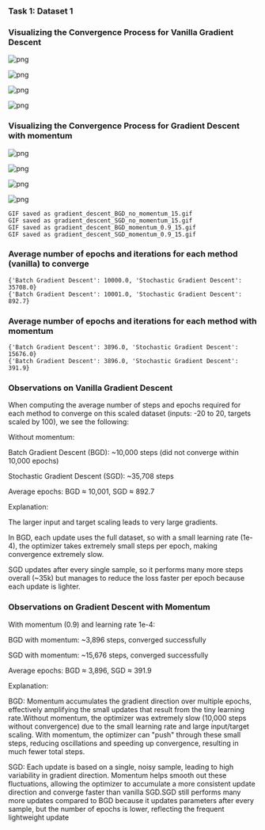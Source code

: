 ### Task 1: Dataset 1



### Visualizing the Convergence Process for Vanilla Gradient Descent





    



  



    
![png](Task1_dataset1_files/Task1_dataset1_10_2.png)
    



    



  



    
![png](Task1_dataset1_files/Task1_dataset1_10_5.png)
    






    



    



    
![png](Task1_dataset1_files/Task1_dataset1_11_2.png)
    



    



    



    
![png](Task1_dataset1_files/Task1_dataset1_11_5.png)
    


### Visualizing the Convergence Process for Gradient Descent with momentum





    



 



    
![png](Task1_dataset1_files/Task1_dataset1_13_2.png)
    









    
![png](Task1_dataset1_files/Task1_dataset1_13_5.png)
    






  



 



    
![png](Task1_dataset1_files/Task1_dataset1_14_2.png)
    



   



    



    
![png](Task1_dataset1_files/Task1_dataset1_14_5.png)
    





    GIF saved as gradient_descent_BGD_no_momentum_15.gif
    GIF saved as gradient_descent_SGD_no_momentum_15.gif
    GIF saved as gradient_descent_BGD_momentum_0.9_15.gif
    GIF saved as gradient_descent_SGD_momentum_0.9_15.gif
    

### Average number of epochs and iterations for each method (vanilla) to converge




    {'Batch Gradient Descent': 10000.0, 'Stochastic Gradient Descent': 35708.0}
    {'Batch Gradient Descent': 10001.0, 'Stochastic Gradient Descent': 892.7}
    

### Average number of epochs and iterations for each method with momentum




    {'Batch Gradient Descent': 3896.0, 'Stochastic Gradient Descent': 15676.0}
    {'Batch Gradient Descent': 3896.0, 'Stochastic Gradient Descent': 391.9}
    

### Observations on Vanilla Gradient Descent
When computing the average number of steps and epochs required for each method to converge on this scaled dataset (inputs: -20 to 20, targets scaled by 100), we see the following:

Without momentum:

Batch Gradient Descent (BGD): ~10,000 steps (did not converge within 10,000 epochs)

Stochastic Gradient Descent (SGD): ~35,708 steps

Average epochs: BGD ≈ 10,001, SGD ≈ 892.7

Explanation:

The larger input and target scaling leads to very large gradients.

In BGD, each update uses the full dataset, so with a small learning rate (1e-4), the optimizer takes extremely small steps per epoch, making convergence extremely slow.

SGD updates after every single sample, so it performs many more steps overall (~35k) but manages to reduce the loss faster per epoch because each update is lighter.

### Observations on Gradient Descent with Momentum
With momentum (0.9) and learning rate 1e-4:

BGD with momentum: ~3,896 steps, converged successfully

SGD with momentum: ~15,676 steps, converged successfully

Average epochs: BGD ≈ 3,896, SGD ≈ 391.9

Explanation:

BGD: Momentum accumulates the gradient direction over multiple epochs, effectively amplifying the small updates that result from the tiny learning rate.Without momentum, the optimizer was extremely slow (10,000 steps without convergence) due to the small learning rate and large input/target scaling. With momentum, the optimizer can "push" through these small steps, reducing oscillations and speeding up convergence, resulting in much fewer total steps.  

SGD: Each update is based on a single, noisy sample, leading to high variability in gradient direction.
Momentum helps smooth out these fluctuations, allowing the optimizer to accumulate a more consistent update direction and converge faster than vanilla SGD.SGD still performs many more updates compared to BGD because it updates parameters after every sample, but the number of epochs is lower, reflecting the frequent lightweight update

